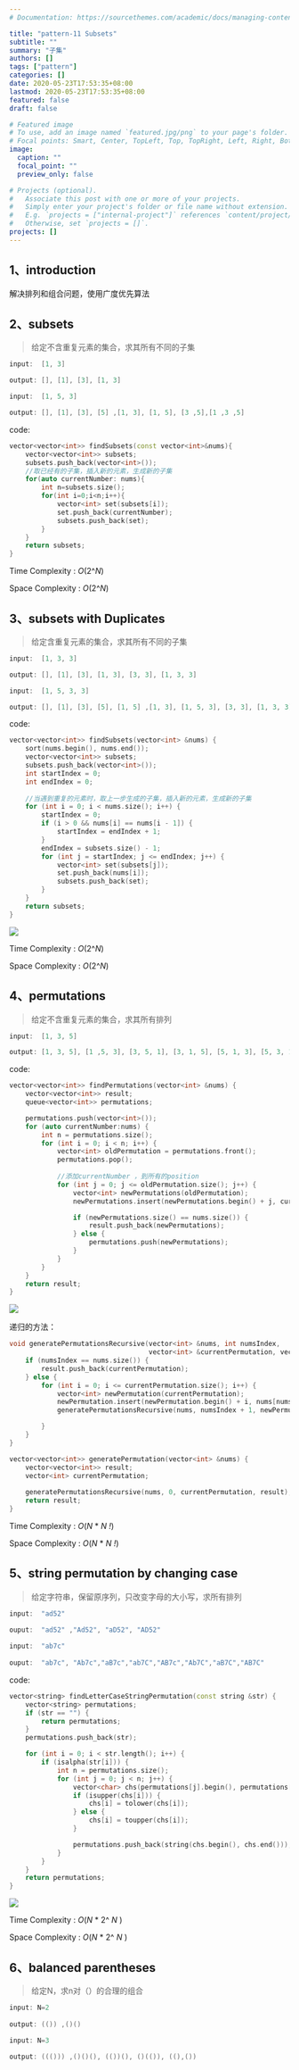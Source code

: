 ```yaml
---
# Documentation: https://sourcethemes.com/academic/docs/managing-content/

title: "pattern-11 Subsets"
subtitle: ""
summary: "子集"
authors: []
tags: ["pattern"]
categories: []
date: 2020-05-23T17:53:35+08:00
lastmod: 2020-05-23T17:53:35+08:00
featured: false
draft: false

# Featured image
# To use, add an image named `featured.jpg/png` to your page's folder.
# Focal points: Smart, Center, TopLeft, Top, TopRight, Left, Right, BottomLeft, Bottom, BottomRight.
image:
  caption: ""
  focal_point: ""
  preview_only: false

# Projects (optional).
#   Associate this post with one or more of your projects.
#   Simply enter your project's folder or file name without extension.
#   E.g. `projects = ["internal-project"]` references `content/project/deep-learning/index.md`.
#   Otherwise, set `projects = []`.
projects: []
---
```


## 1、introduction

解决排列和组合问题，使用广度优先算法

## 2、subsets

>给定不含重复元素的集合，求其所有不同的子集

```c++
input:	[1, 3]

output:	[], [1], [3], [1, 3]
```

````c++
input:	[1, 5, 3]

output:	[], [1], [3], [5] ,[1, 3], [1, 5], [3 ,5],[1 ,3 ,5]
````

code:

```c++
vector<vector<int>> findSubsets(const vector<int>&nums){
    vector<vector<int>> subsets;
    subsets.push_back(vector<int>());
	//取已经有的子集，插入新的元素，生成新的子集
    for(auto currentNumber: nums){
        int n=subsets.size();
        for(int i=0;i<n;i++){
            vector<int> set(subsets[i]);
            set.push_back(currentNumber);
            subsets.push_back(set);
        }
    }
    return subsets;
}
```

Time Complexity : *O*(2^*N*)

Space Complexity : *O*(2^*N*)

## 3、subsets with Duplicates

>  给定含重复元素的集合，求其所有不同的子集

```c++
input:	[1, 3, 3]

output:	[], [1], [3], [1, 3], [3, 3], [1, 3, 3]
```

```c++
input:	[1, 5, 3, 3]

output:	[], [1], [3], [5], [1, 5] ,[1, 3], [1, 5, 3], [3, 3], [1, 3, 3],[5 ,3], [3,3,5],[1, 5, 3, 3]
```

code:

```c++
vector<vector<int>> findSubsets(vector<int> &nums) {
    sort(nums.begin(), nums.end());
    vector<vector<int>> subsets;
    subsets.push_back(vector<int>());
    int startIndex = 0;
    int endIndex = 0;
    
    //当遇到重复的元素时，取上一步生成的子集，插入新的元素，生成新的子集
    for (int i = 0; i < nums.size(); i++) {
        startIndex = 0;
        if (i > 0 && nums[i] == nums[i - 1]) {
            startIndex = endIndex + 1;
        }
        endIndex = subsets.size() - 1;
        for (int j = startIndex; j <= endIndex; j++) {
            vector<int> set(subsets[j]);
            set.push_back(nums[i]);
            subsets.push_back(set);
        }
    }
    return subsets;
}
```

![](./3-1.png)

Time Complexity : *O*(2^*N*)

Space Complexity : *O*(2^*N*)

## 4、permutations

> 给定不含重复元素的集合，求其所有排列

```c++
input:	[1, 3, 5]

output:	[1, 3, 5], [1 ,5, 3], [3, 5, 1], [3, 1, 5], [5, 1, 3], [5, 3, 1]
```

code:

```c++
vector<vector<int>> findPermutations(vector<int> &nums) {
    vector<vector<int>> result;
    queue<vector<int>> permutations;

    permutations.push(vector<int>());
    for (auto currentNumber:nums) {
        int n = permutations.size();
        for (int i = 0; i < n; i++) {
            vector<int> oldPermutation = permutations.front();
            permutations.pop();
            
            //添加currentNumber ，到所有的position
            for (int j = 0; j <= oldPermutation.size(); j++) {
                vector<int> newPermutations(oldPermutation);
                newPermutations.insert(newPermutations.begin() + j, currentNumber);

                if (newPermutations.size() == nums.size()) {
                    result.push_back(newPermutations);
                } else {
                    permutations.push(newPermutations);
                }
            }
        }
    }
    return result;
}
```

![](./4-1.png)

递归的方法：

```c++
void generatePermutationsRecursive(vector<int> &nums, int numsIndex,
                                   vector<int> &currentPermutation, vector<vector<int>> &result) {
    if (numsIndex == nums.size()) {
        result.push_back(currentPermutation);
    } else {
        for (int i = 0; i <= currentPermutation.size(); i++) {
            vector<int> newPermutation(currentPermutation);
            newPermutation.insert(newPermutation.begin() + i, nums[numsIndex]);
            generatePermutationsRecursive(nums, numsIndex + 1, newPermutation, result);

        }
    }
}

vector<vector<int>> generatePermutation(vector<int> &nums) {
    vector<vector<int>> result;
    vector<int> currentPermutation;
    
    generatePermutationsRecursive(nums, 0, currentPermutation, result);
    return result;
}
```



Time Complexity : *O*(*N* * *N !*)

Space Complexity : *O*(*N* * *N !*)

## 5、string permutation by changing case

> 给定字符串，保留原序列，只改变字母的大小写，求所有排列

```c++
input:	"ad52"
  
ouput:	"ad52" ,"Ad52", "aD52", "AD52"
```

```c++
input:	"ab7c"
  
ouput:	"ab7c", "Ab7c","aB7c","ab7C","AB7c","Ab7C","aB7C","AB7C"
```

code:

```c++
vector<string> findLetterCaseStringPermutation(const string &str) {
    vector<string> permutations;
    if (str == "") {
        return permutations;
    }
    permutations.push_back(str);

    for (int i = 0; i < str.length(); i++) {
        if (isalpha(str[i])) {
            int n = permutations.size();
            for (int j = 0; j < n; j++) {
                vector<char> chs(permutations[j].begin(), permutations[j].end());
                if (isupper(chs[i])) {
                    chs[i] = tolower(chs[i]);
                } else {
                    chs[i] = toupper(chs[i]);
                }

                permutations.push_back(string(chs.begin(), chs.end()));
            }
        }
    }
    return permutations;
}
```

![](./5-1.png)

Time Complexity : *O*(*N* * 2^ *N* )

Space Complexity : *O*(*N* * 2^ *N* )

## 6、balanced parentheses

> 给定N，求n对（）的合理的组合

```c++
input: N=2
    
output:	(()) ,()()
```

```c++
input: N=3
    
output:	((())) ,()()(), (())(), ()(()), ((),())
```

